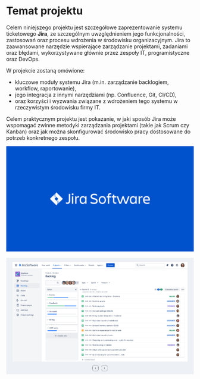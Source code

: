 # Temat projektu

Celem niniejszego projektu jest szczegółowe zaprezentowanie systemu ticketowego **Jira**, ze szczególnym uwzględnieniem jego funkcjonalności, zastosowań oraz procesu wdrożenia w środowisku organizacyjnym. Jira to zaawansowane narzędzie wspierające zarządzanie projektami, zadaniami oraz błędami, wykorzystywane głównie przez zespoły IT, programistyczne oraz DevOps.

W projekcie zostaną omówione:
- kluczowe moduły systemu Jira (m.in. zarządzanie backlogiem, workflow, raportowanie),
- jego integracja z innymi narzędziami (np. Confluence, Git, CI/CD),
- oraz korzyści i wyzwania związane z wdrożeniem tego systemu w rzeczywistym środowisku firmy IT.

Celem praktycznym projektu jest pokazanie, w jaki sposób Jira może wspomagać zwinne metodyki zarządzania projektami (takie jak Scrum czy Kanban) oraz jak można skonfigurować środowisko pracy dostosowane do potrzeb konkretnego zespołu.

![Logo JIRA](assets/logo-jira.png)


![Przykład ](assets/zdj3.png)

